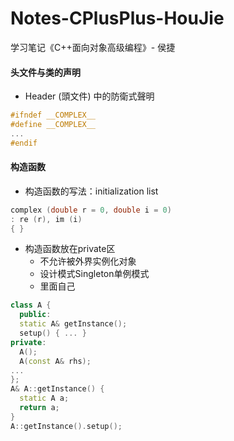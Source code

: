 # Notes-CPlusPlus-HouJie
学习笔记《C++面向对象高级编程》- 侯捷

#### 头文件与类的声明

- Header (頭文件) 中的防衛式聲明
```cpp
#ifndef __COMPLEX__
#define __COMPLEX__
...
#endif
```

#### 构造函数

- 构造函数的写法：initialization list
```cpp
complex (double r = 0, double i = 0)
: re (r), im (i)
{ }
```

- 构造函数放在private区
  - 不允许被外界实例化对象
  - 设计模式Singleton单例模式
  - 里面自己

```cpp
class A {
  public:
  static A& getInstance();
  setup() { ... }
private:
  A();
  A(const A& rhs);
...
};
A& A::getInstance() {
  static A a;
  return a;
}
A::getInstance().setup();
```
